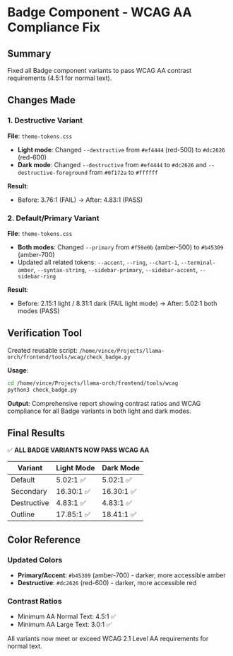 # Badge Component - WCAG AA Compliance Fix

## Summary

Fixed all Badge component variants to pass WCAG AA contrast requirements (4.5:1 for normal text).

## Changes Made

### 1. Destructive Variant
**File**: `theme-tokens.css`

- **Light mode**: Changed `--destructive` from `#ef4444` (red-500) to `#dc2626` (red-600)
- **Dark mode**: Changed `--destructive` from `#ef4444` to `#dc2626` and `--destructive-foreground` from `#0f172a` to `#ffffff`

**Result**: 
- Before: 3.76:1 (FAIL) → After: 4.83:1 (PASS)

### 2. Default/Primary Variant
**File**: `theme-tokens.css`

- **Both modes**: Changed `--primary` from `#f59e0b` (amber-500) to `#b45309` (amber-700)
- Updated all related tokens: `--accent`, `--ring`, `--chart-1`, `--terminal-amber`, `--syntax-string`, `--sidebar-primary`, `--sidebar-accent`, `--sidebar-ring`

**Result**:
- Before: 2.15:1 light / 8.31:1 dark (FAIL light mode) → After: 5.02:1 both modes (PASS)

## Verification Tool

Created reusable script: `/home/vince/Projects/llama-orch/frontend/tools/wcag/check_badge.py`

**Usage**:
```bash
cd /home/vince/Projects/llama-orch/frontend/tools/wcag
python3 check_badge.py
```

**Output**: Comprehensive report showing contrast ratios and WCAG compliance for all Badge variants in both light and dark modes.

## Final Results

✅ **ALL BADGE VARIANTS NOW PASS WCAG AA**

| Variant | Light Mode | Dark Mode |
|---------|------------|-----------|
| Default | 5.02:1 ✅ | 5.02:1 ✅ |
| Secondary | 16.30:1 ✅ | 16.30:1 ✅ |
| Destructive | 4.83:1 ✅ | 4.83:1 ✅ |
| Outline | 17.85:1 ✅ | 18.41:1 ✅ |

## Color Reference

### Updated Colors
- **Primary/Accent**: `#b45309` (amber-700) - darker, more accessible amber
- **Destructive**: `#dc2626` (red-600) - darker, more accessible red

### Contrast Ratios
- Minimum AA Normal Text: 4.5:1 ✅
- Minimum AA Large Text: 3.0:1 ✅

All variants now meet or exceed WCAG 2.1 Level AA requirements for normal text.
